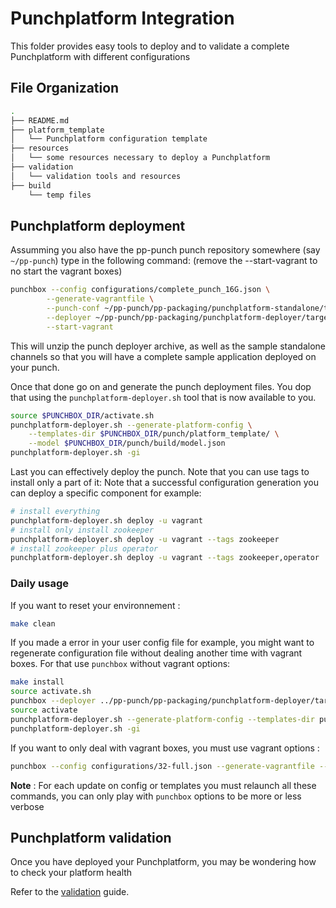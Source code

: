 # Punchplatform Integration

This folder provides easy tools to deploy and to validate a complete Punchplatform with different configurations 

## File Organization

```sh
.
├── README.md
├── platform_template
│   └── Punchplatform configuration template
├── resources
│   └── some resources necessary to deploy a Punchplatform
├── validation
│   └── validation tools and resources
├── build
    └── temp files 
```

## Punchplatform deployment

Assumming you also have the pp-punch punch repository somewhere (say `~/pp-punch`)
type in the following command: (remove the --start-vagrant to no start the vagrant boxes)

```sh
punchbox --config configurations/complete_punch_16G.json \
        --generate-vagrantfile \
        --punch-conf ~/pp-punch/pp-packaging/punchplatform-standalone/target/tmp/punchplatform-resources-*/conf/ \
        --deployer ~/pp-punch/pp-packaging/punchplatform-deployer/target/punchplatform-deployer-*.zip \
        --start-vagrant
```

This will unzip the punch deployer archive, as well as the sample standalone channels so that you will have a complete
sample application deployed on your punch.

Once that done go on and generate the punch deployment files. You dop that using the `punchplatform-deployer.sh`
tool that is now available to you. 

```sh
source $PUNCHBOX_DIR/activate.sh
punchplatform-deployer.sh --generate-platform-config \
    --templates-dir $PUNCHBOX_DIR/punch/platform_template/ \
    --model $PUNCHBOX_DIR/punch/build/model.json
punchplatform-deployer.sh -gi
```

Last you can effectively deploy the punch. Note that you can use tags to install only
a part of it:
Note that  a successful configuration generation you can deploy a specific component for example:

```sh
# install everything 
punchplatform-deployer.sh deploy -u vagrant
# install only install zookeeper
punchplatform-deployer.sh deploy -u vagrant --tags zookeeper
# install zookeeper plus operator
punchplatform-deployer.sh deploy -u vagrant --tags zookeeper,operator
```

### Daily usage 

If you want to reset your environnement : 

```sh
make clean
```

If you made a error in your user config file for example, you might want to regenerate configuration file without dealing another time with vagrant boxes. For that use `punchbox` without vagrant options: 

```sh
make install
source activate.sh
punchbox --deployer ../pp-punch/pp-packaging/punchplatform-deployer/target/punchplatform-deployer-6.0.0-SNAPSHOT.zip --config configurations/32-full.json --punch-conf ../pp-punch/pp-packaging/punchplatform-standalone/punchplatform-standalone-linux/target/tmp/punchplatform-standalone-6.0.0-SNAPSHOT/conf
source activate 
punchplatform-deployer.sh --generate-platform-config --templates-dir punch/platform_template/ --model punch/build/model.json
punchplatform-deployer.sh -gi
```

If you want to only deal with vagrant boxes, you must use vagrant options : 

```sh
punchbox --config configurations/32-full.json --generate-vagrantfile --start-vagrant  
```

**Note** : For each update on config or templates you must relaunch all these commands, you can only play with `punchbox` options to be more or less verbose

## Punchplatform validation  

Once you have deployed your Punchplatform, you may be wondering how to check your platform health

Refer to the [validation](./validation/README.md) guide. 
